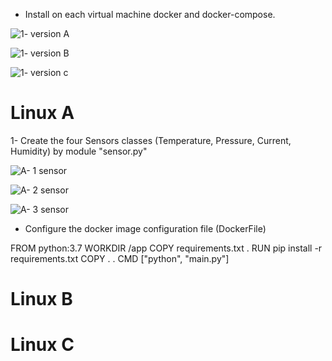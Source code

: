 - Install on each virtual machine docker and docker-compose.


![1- version A](https://user-images.githubusercontent.com/25878224/234697074-ee27f537-754b-4935-a552-43f76bdc7843.PNG)

![1- version B](https://user-images.githubusercontent.com/25878224/234697168-816b99c6-c84f-45f1-a5b7-a51d7c514424.PNG)

![1- version c](https://user-images.githubusercontent.com/25878224/234697182-737a155a-0f8f-4ab9-84e7-6c8fa20391fb.PNG)

# Linux A
1- Create the four Sensors classes (Temperature, Pressure, Current, Humidity) by module "sensor.py"

![A- 1 sensor ](https://user-images.githubusercontent.com/25878224/235059677-3d219643-9710-4199-8916-76d7c819f968.PNG)

![A- 2 sensor ](https://user-images.githubusercontent.com/25878224/235059709-062cf237-5f9e-4ea0-8bdf-b74e7459d3a2.PNG)

![A- 3 sensor ](https://user-images.githubusercontent.com/25878224/235059716-a834701f-fe0b-4e9d-96f6-67001fc99398.PNG)

- Configure the docker image configuration file (DockerFile)

FROM python:3.7
WORKDIR /app
COPY requirements.txt .
RUN pip install -r requirements.txt
COPY . .
CMD ["python", "main.py"]




# Linux B

# Linux C
